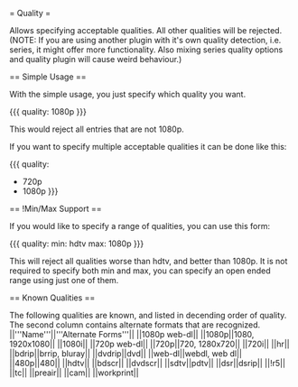 = Quality =

Allows specifying acceptable qualities. All other qualities will be rejected. (NOTE: If you are using another plugin with it's own quality detection, i.e. series, it might offer more functionality. Also mixing series quality options and quality plugin will cause weird behaviour.)

== Simple Usage ==

With the simple usage, you just specify which quality you want.

{{{
quality: 1080p
}}}

This would reject all entries that are not 1080p.

If you want to specify multiple acceptable qualities it can be done like this:

{{{
quality:
  - 720p
  - 1080p
}}}

== !Min/Max Support ==

If you would like to specify a range of qualities, you can use this form:

{{{
quality:
  min: hdtv
  max: 1080p
}}}

This will reject all qualities worse than hdtv, and better than 1080p. It is not required to specify both min and max, you can specify an open ended range using just one of them.

== Known Qualities ==

The following qualities are known, and listed in decending order of quality. The second column contains alternate formats that are recognized.
 ||'''Name'''||'''Alternate Forms'''||
 ||1080p web-dl||
 ||1080p||1080, 1920x1080||
 ||1080i||
 ||720p web-dl||
 ||720p||720, 1280x720||
 ||720i||
 ||hr||
 ||bdrip||brrip, bluray||
 ||dvdrip||dvd||
 ||web-dl||webdl, web dl||
 ||480p||480||
 ||hdtv||
 ||bdscr||
 ||dvdscr||
 ||sdtv||pdtv||
 ||dsr||dsrip||
 ||!r5||
 ||tc||
 ||preair||
 ||cam||
 ||workprint||
